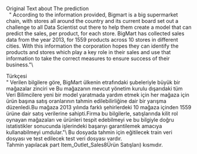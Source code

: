 Original Text about The prediction\
&nbsp;
  "
According to the information provided, Bigmart is a big supermarket chain, with stores all around the country and its current board set out
 a challenge to all Data Scientist out there to help them create a model that can predict the sales, per product, for each store. BigMart
 has collected sales data from the year 2013, for 1559 products across 10 stores in different cities. With this information the corporation
 hopes they can identify the products and stores which play a key role in their sales and use that information to take the correct measures
 to ensure success of their business."\

Türkçesi\
"
Verilen bilgilere göre, BigMart ülkenin etrafındaki şubeleriyle büyük bir mağazalar zinciri ve Bu mağazanın mevcut yönetim kurulu dışarıdaki
tüm Veri Bilimcilere yeni bir model yaratmada yardım etmek için her mağaza için ürün başına satış oranlarının tahmin edilebilirliğine dair 
bir yarışma düzenledi.Bu mağaza 2013 yılında farklı şehirlerdeki 10 mağaza içinden 1559 ürüne dair satış verilerine sahipti.Firma bu 
bilgilerle, satışlarında kilit rol oynayan mağazaları ve ürünleri tespit edebilmeyi ve bu bilgiyle doğru istatistikler sonucunda işlerindeki
başarıyı garantilemek amacıya kullanabilmeyi umdular."\\
Bu dosyada tahmin için eğitilecek train veri dosyası ve test edilecek test veri dosyası vardır.\
Tahmin yapılacak part Item_Outlet_Sales8Ürün Satışları) kısmıdır.
